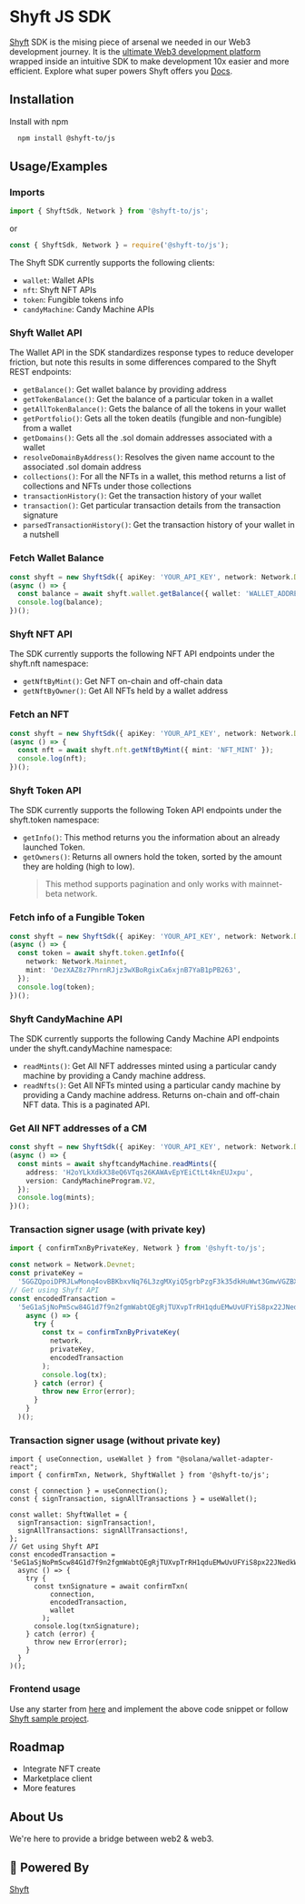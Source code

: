 # Shyft JS SDK

[Shyft](https://shyft.to) SDK is the mising piece of arsenal we needed in our Web3 development journey. It is the [ultimate Web3 development platform](https://shyft.to) wrapped inside an intuitive SDK to make development 10x easier and more efficient. Explore what super powers Shyft offers you [Docs](https://docs.shyft.to).

## Installation

Install with npm

```bash
  npm install @shyft-to/js
```

## Usage/Examples

### Imports

```typescript
import { ShyftSdk, Network } from '@shyft-to/js';
```

or

```javascript
const { ShyftSdk, Network } = require('@shyft-to/js');
```

The Shyft SDK currently supports the following clients:

- `wallet`: Wallet APIs
- `nft`: Shyft NFT APIs
- `token`: Fungible tokens info
- `candyMachine`: Candy Machine APIs

### Shyft Wallet API

The Wallet API in the SDK standardizes response types to reduce developer friction, but note this results in some differences compared to the Shyft REST endpoints:

- `getBalance()`: Get wallet balance by providing address
- `getTokenBalance()`: Get the balance of a particular token in a wallet
- `getAllTokenBalance()`: Gets the balance of all the tokens in your wallet
- `getPortfolio()`: Gets all the token deatils (fungible and non-fungible) from a wallet
- `getDomains()`: Gets all the .sol domain addresses associated with a wallet
- `resolveDomainByAddress()`: Resolves the given name account to the associated .sol domain address
- `collections()`: For all the NFTs in a wallet, this method returns a list of collections and NFTs under those collections
- `transactionHistory()`: Get the transaction history of your wallet
- `transaction()`: Get particular transaction details from the transaction signature
- `parsedTransactionHistory()`: Get the transaction history of your wallet in a nutshell

### Fetch Wallet Balance

```typescript
const shyft = new ShyftSdk({ apiKey: 'YOUR_API_KEY', network: Network.Devnet });
(async () => {
  const balance = await shyft.wallet.getBalance({ wallet: 'WALLET_ADDRESS' });
  console.log(balance);
})();
```

### Shyft NFT API

The SDK currently supports the following NFT API endpoints under the shyft.nft namespace:

- `getNftByMint()`: Get NFT on-chain and off-chain data
- `getNftByOwner()`: Get All NFTs held by a wallet address

### Fetch an NFT

```typescript
const shyft = new ShyftSdk({ apiKey: 'YOUR_API_KEY', network: Network.Devnet });
(async () => {
  const nft = await shyft.nft.getNftByMint({ mint: 'NFT_MINT' });
  console.log(nft);
})();
```

### Shyft Token API

The SDK currently supports the following Token API endpoints under the shyft.token namespace:

- `getInfo()`: This method returns you the information about an already launched Token.
- `getOwners()`: Returns all owners hold the token, sorted by the amount they are holding (high to low).
  > This method supports pagination and only works with mainnet-beta network.

### Fetch info of a Fungible Token

```typescript
const shyft = new ShyftSdk({ apiKey: 'YOUR_API_KEY', network: Network.Devnet });
(async () => {
  const token = await shyft.token.getInfo({
    network: Network.Mainnet,
    mint: 'DezXAZ8z7PnrnRJjz3wXBoRgixCa6xjnB7YaB1pPB263',
  });
  console.log(token);
})();
```

### Shyft CandyMachine API

The SDK currently supports the following Candy Machine API endpoints under the shyft.candyMachine namespace:

- `readMints()`: Get All NFT addresses minted using a particular candy machine by providing a Candy machine address.
- `readNfts()`: Get All NFTs minted using a particular candy machine by providing a Candy machine address. Returns on-chain and off-chain NFT data. This is a paginated API.

### Get All NFT addresses of a CM

```typescript
const shyft = new ShyftSdk({ apiKey: 'YOUR_API_KEY', network: Network.Devnet });
(async () => {
  const mints = await shyftcandyMachine.readMints({
    address: 'H2oYLkXdkX38eQ6VTqs26KAWAvEpYEiCtLt4knEUJxpu',
    version: CandyMachineProgram.V2,
  });
  console.log(mints);
})();
```

### Transaction signer usage (with private key)

```typescript
import { confirmTxnByPrivateKey, Network } from '@shyft-to/js';

const network = Network.Devnet;
const privateKey =
  '5GGZQpoiDPRJLwMonq4ovBBKbxvNq76L3zgMXyiQ5grbPzgF3k35dkHuWwt3GmwVGZBXywXteJcJ53Emsda92D5v';
// Get using Shyft API
const encodedTransaction =
  '5eG1aSjNoPmScw84G1d7f9n2fgmWabtQEgRjTUXvpTrRH1qduEMwUvUFYiS8px22JNedkWFTUWj9PrRyq1MyessunKC8Mjyq3hH5WZkM15D3gsooH8hsFegyYRBmccLBTEnPph6fExEySkJwsfH6oGC62VmDDCpWyPHZLYv52e4qtUb1TBE6SgXE6FX3TFqrX5HApSkb9ZaCSz21FyyEbXtrmMxBQE1CR7BTyadWL1Vy9SLfo9tnsVpHHDHthFRr'(
    async () => {
      try {
        const tx = confirmTxnByPrivateKey(
          network,
          privateKey,
          encodedTransaction
        );
        console.log(tx);
      } catch (error) {
        throw new Error(error);
      }
    }
  )();
```

### Transaction signer usage (without private key)

```tsx
import { useConnection, useWallet } from "@solana/wallet-adapter-react";
import { confirmTxn, Network, ShyftWallet } from '@shyft-to/js';

const { connection } = useConnection();
const { signTransaction, signAllTransactions } = useWallet();

const wallet: ShyftWallet = {
  signTransaction: signTransaction!,
  signAllTransactions: signAllTransactions!,
};
// Get using Shyft API
const encodedTransaction = '5eG1aSjNoPmScw84G1d7f9n2fgmWabtQEgRjTUXvpTrRH1qduEMwUvUFYiS8px22JNedkWFTUWj9PrRyq1MyessunKC8Mjyq3hH5WZkM15D3gsooH8hsFegyYRBmccLBTEnPph6fExEySkJwsfH6oGC62VmDDCpWyPHZLYv52e4qtUb1TBE6SgXE6FX3TFqrX5HApSkb9ZaCSz21FyyEbXtrmMxBQE1CR7BTyadWL1Vy9SLfo9tnsVpHHDHthFRr';
  async () => {
    try {
      const txnSignature = await confirmTxn(
          connection,
          encodedTransaction,
          wallet
        );
      console.log(txnSignature);
    } catch (error) {
      throw new Error(error);
    }
  }
)();
```

### Frontend usage
Use any starter from [here](https://github.com/solana-labs/wallet-adapter/tree/master/packages/starter) and implement the above code snippet or follow [Shyft sample project](https://github.com/Shyft-to/community-projects/tree/main/shyft-signer-react).

## Roadmap

- Integrate NFT create
- Marketplace client
- More features

## About Us

We're here to provide a bridge between web2 & web3.

## 🚀 Powered By

[Shyft](https://shyft.to)
